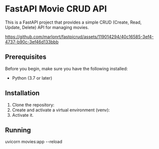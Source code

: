 # FastAPI Movie CRUD API

This is a FastAPI project that provides a simple CRUD (Create, Read, Update, Delete) API for managing movies.

https://github.com/marlonrt/fastpicrud/assets/119014294/40c16585-3ef4-4737-b90c-3ef46d133bbb

## Prerequisites

Before you begin, make sure you have the following installed:

- Python (3.7 or later)

## Installation

1. Clone the repository:
2. Create and activate a virtual environment (venv):
3. Activate it.

## Running
uvicorn movies:app --reload




